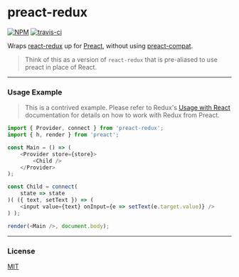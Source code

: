 # preact-redux

[![NPM](http://img.shields.io/npm/v/preact-redux.svg)](https://www.npmjs.com/package/preact-redux)
[![travis-ci](https://travis-ci.org/developit/preact-redux.svg)](https://travis-ci.org/developit/preact-redux)

Wraps [react-redux] up for [Preact], without using [preact-compat](https://github.com/developit/preact-compat).

> Think of this as a version of `react-redux` that is pre-aliased to use preact in place of React.


---


### Usage Example

> This is a contrived example. Please refer to Redux's [Usage with React](http://redux.js.org/docs/basics/UsageWithReact.html) documentation for details on how to work with Redux from Preact.

```js
import { Provider, connect } from 'preact-redux';
import { h, render } from 'preact';

const Main = () => (
	<Provider store={store}>
		<Child />
	</Provider>
);

const Child = connect(
	state => state
)( ({ text, setText }) => (
	<input value={text} onInput={e => setText(e.target.value)} />
) );

render(<Main />, document.body);
```


---


### License

[MIT]


[react-redux]: https://github.com/reactjs/react-redux
[Preact]: https://github.com/developit/preact
[MIT]: http://choosealicense.com/licenses/mit/

